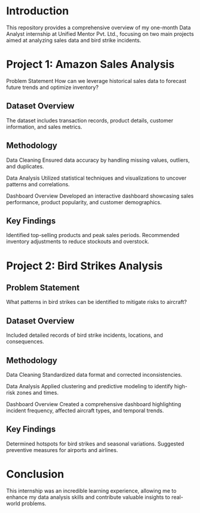# Introduction
This repository provides a comprehensive overview of my one-month Data Analyst internship at Unified Mentor Pvt. Ltd., focusing on two main projects aimed at analyzing sales data and bird strike incidents.

# Project 1: Amazon Sales Analysis
Problem Statement
How can we leverage historical sales data to forecast future trends and optimize inventory?

## Dataset Overview
The dataset includes transaction records, product details, customer information, and sales metrics.

## Methodology
Data Cleaning
Ensured data accuracy by handling missing values, outliers, and duplicates.

Data Analysis
Utilized statistical techniques and visualizations to uncover patterns and correlations.

Dashboard Overview
Developed an interactive dashboard showcasing sales performance, product popularity, and customer demographics.

## Key Findings
Identified top-selling products and peak sales periods.
Recommended inventory adjustments to reduce stockouts and overstock.

# Project 2: Bird Strikes Analysis
## Problem Statement
What patterns in bird strikes can be identified to mitigate risks to aircraft?

## Dataset Overview
Included detailed records of bird strike incidents, locations, and consequences.

## Methodology
Data Cleaning
Standardized data format and corrected inconsistencies.

Data Analysis
Applied clustering and predictive modeling to identify high-risk zones and times.

Dashboard Overview
Created a comprehensive dashboard highlighting incident frequency, affected aircraft types, and temporal trends.

## Key Findings
Determined hotspots for bird strikes and seasonal variations.
Suggested preventive measures for airports and airlines.

# Conclusion
This internship was an incredible learning experience, allowing me to enhance my data analysis skills and contribute valuable insights to real-world problems.
